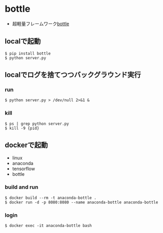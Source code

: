 # bottle

- 超軽量フレームワーク[bottle](http://bottlepy.org/docs/dev/index.html)

## localで起動

```
$ pip install bottle
$ python server.py
```

## localでログを捨てつつバックグラウンド実行

### run
```
$ python server.py > /dev/null 2>&1 &
```

### kill
```
$ ps | grep python server.py
$ kill -9 {pid}
```

## dockerで起動

- linux
- anaconda
- tensorflow
- bottle

### build and run
```
$ docker build --rm -t anaconda-bottle .
$ docker run -d -p 8080:8080 --name anaconda-bottle anaconda-bottle
```

### login
```
$ docker exec -it anaconda-bottle bash
```







#
